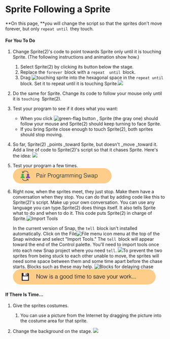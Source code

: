 # Sprite Following a Sprite

**On this page, **you will change the script so that the sprites don't move forever, but only `repeat until `they touch.

#### For You To Do

1. Change Sprite\(2\)'s code to point towards Sprite only until it is touching Sprite. \(The following instructions and animation show how.\)

   1. Select Sprite\(2\) by clicking its button below the stage.
   2. Replace the `forever `block with  a `repeat  until `block.
   3. Drag ![](http://bjc.edc.org/bjc-r/img/blocks/touching.png "touching sprite") into the hexagonal space in the `repeat until `block. Set it to repeat until it is touching Sprite.![](http://bjc.edc.org/bjc-r/img/1-introduction/replacing-code.gif)

2. Do the same for Sprite. Change its code to follow your mouse only until it is `touching `Sprite\(2\).

3. Test your program to see if it does what you want:

   * When you click ![](http://bjc.edc.org/bjc-r/img/1-introduction/green-flag_button.png "green-flag button") , Sprite \(the gray one\) should follow your mouse and Sprite\(2\) should keep turning to face Sprite.
   * If you bring Sprite close enough to touch Sprite\(2\), both sprites should stop moving.

4. So far, Sprite\(2\) _points _toward Sprite, but doesn't _move _toward it. Add a line of code to Sprite\(2\)'s script so that it chases Sprite. Here's the idea: ![](http://bjc.edc.org/bjc-r/img/1-introduction/move-tiny.png)

5. Test your program a few times.![](/assets/pair_programming.png)
6. Right now, when the sprites meet, they just stop. Make them have a conversation when they stop. You can do that by adding code like this to Sprite\(2\)'s script. Make up your own conversation. You can use any language you can type.Sprite\(2\) does things itself. It also tells Sprite what to do and when to do it. This code puts Sprite\(2\) in charge of Sprite.![](http://bjc.edc.org/bjc-r/img/icons/import-tools.png "Import Tools")

   In the current version of Snap, the `tell `block isn't installed automatically. Click on the File![](http://bjc.edc.org/bjc-r/img/sys/button-file-menu.png "File menu icon") menu at the top of the Snap window and select "Import Tools." The `tell `block will appear toward the end of the Control palette. You'll need to import tools once into each new Snap project where you need `tell`. ![](http://bjc.edc.org/bjc-r/img/1-introduction/simpledialogue-going-to-lunch.png)To prevent the two sprites from being stuck to each other unable to move, the sprites will need some space between them and some time apart before the chase starts. Blocks such as these may help.  ![](http://bjc.edc.org/bjc-r/img/1-introduction/U1ImageVideoAddendum_img/U1L5p2-PuppySeparation.png "Blocks for delaying chase")![](/assets/save.png)

#### If There Is Time...

1. Give the sprites costumes.

   1. You can use a picture from the Internet by dragging the picture into the costume area for that sprite.

2. Change the background on the stage. ![](http://bjc.edc.org/bjc-r/img/1-introduction/U1ImageVideoAddendum_img/U1L2-GossipBackground.gif)





